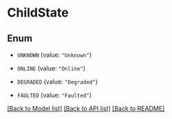 # ChildState

## Enum


* `UNKNOWN` (value: `"Unknown"`)

* `ONLINE` (value: `"Online"`)

* `DEGRADED` (value: `"Degraded"`)

* `FAULTED` (value: `"Faulted"`)


[[Back to Model list]](../README.md#documentation-for-models) [[Back to API list]](../README.md#documentation-for-api-endpoints) [[Back to README]](../README.md)


